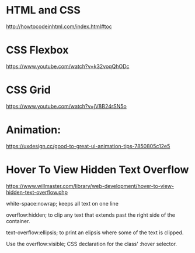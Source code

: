 # HTML and CSS
http://howtocodeinhtml.com/index.html#toc

# CSS Flexbox
https://www.youtube.com/watch?v=k32voqQhODc

# CSS Grid
https://www.youtube.com/watch?v=jV8B24rSN5o

# Animation:
https://uxdesign.cc/good-to-great-ui-animation-tips-7850805c12e5


# Hover To View Hidden Text Overflow
https://www.willmaster.com/library/web-development/hover-to-view-hidden-text-overflow.php

white-space:nowrap; keeps all text on one line

overflow:hidden; to clip any text that extends past the right side of the container.

text-overflow:ellipsis; to print an elipsis where some of the text is clipped.

Use the overflow:visible; CSS declaration for the class' :hover selector.

